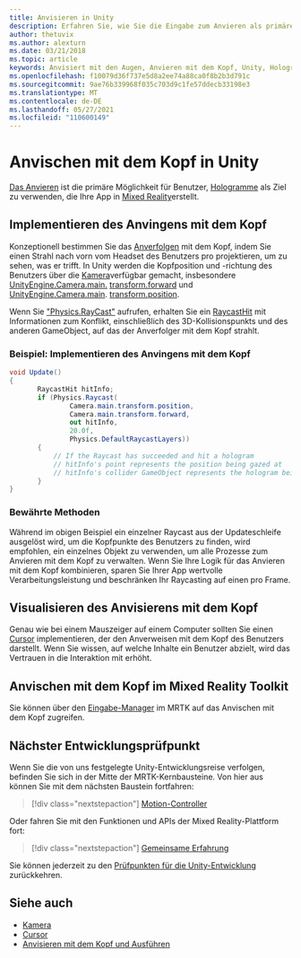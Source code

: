 ```yaml
---
title: Anvisieren in Unity
description: Erfahren Sie, wie Sie die Eingabe zum Anvieren als primäre Möglichkeit für Benutzer verwenden, die Hologramme zu verwenden, die Ihre App in Mixed Reality erstellt.
author: thetuvix
ms.author: alexturn
ms.date: 03/21/2018
ms.topic: article
keywords: Anvisiert mit den Augen, Anvieren mit dem Kopf, Unity, Hologramm, Mixed Reality, Mixed Reality-Headset, Windows Mixed Reality-Headset, Virtual Reality-Headset, MRTK, Mixed Reality Toolkit
ms.openlocfilehash: f10079d36f737e5d8a2ee74a88ca0f8b2b3d791c
ms.sourcegitcommit: 9ae76b339968f035c703d9c1fe57ddecb33198e3
ms.translationtype: MT
ms.contentlocale: de-DE
ms.lasthandoff: 05/27/2021
ms.locfileid: "110600149"
---
```

# <a name="head-gaze-in-unity"></a>Anvischen mit dem Kopf in Unity

[Das Anvieren](../../design/gaze-and-commit.md) ist die primäre Möglichkeit für Benutzer, [Hologramme](../../discover/hologram.md) als Ziel zu verwenden, die Ihre App in [Mixed Reality](../../discover/mixed-reality.md)erstellt.

## <a name="implementing-head-gaze"></a>Implementieren des Anvingens mit dem Kopf

Konzeptionell bestimmen Sie das [Anverfolgen](../../design/gaze-and-commit.md) mit dem Kopf, indem Sie einen Strahl nach vorn vom Headset des Benutzers pro projektieren, um zu sehen, was er trifft. In Unity werden die Kopfposition und -richtung des Benutzers über die [Kamera](camera-in-unity.md)verfügbar gemacht, insbesondere [UnityEngine.Camera.main.](https://docs.unity3d.com/ScriptReference/Camera-main.html) [transform.forward](https://docs.unity3d.com/ScriptReference/Transform-forward.html) und [UnityEngine.Camera.main](https://docs.unity3d.com/ScriptReference/Camera-main.html). [transform.position](https://docs.unity3d.com/ScriptReference/Transform-position.html).

Wenn Sie ["Physics.RayCast"](https://docs.unity3d.com/ScriptReference/Physics.Raycast.html) aufrufen, erhalten Sie ein [RaycastHit](https://docs.unity3d.com/ScriptReference/RaycastHit.html) mit Informationen zum Konflikt, einschließlich des 3D-Kollisionspunkts und des anderen GameObject, auf das der Anverfolger mit dem Kopf strahlt.

### <a name="example-implement-head-gaze"></a>Beispiel: Implementieren des Anvingens mit dem Kopf

```cs
void Update()
{
       RaycastHit hitInfo;
       if (Physics.Raycast(
               Camera.main.transform.position,
               Camera.main.transform.forward,
               out hitInfo,
               20.0f,
               Physics.DefaultRaycastLayers))
       {
           // If the Raycast has succeeded and hit a hologram
           // hitInfo's point represents the position being gazed at
           // hitInfo's collider GameObject represents the hologram being gazed at
       }
}
```

### <a name="best-practices"></a>Bewährte Methoden

Während im obigen Beispiel ein einzelner Raycast aus der Updateschleife ausgelöst wird, um die Kopfpunkte des Benutzers zu finden, wird empfohlen, ein einzelnes Objekt zu verwenden, um alle Prozesse zum Anvieren mit dem Kopf zu verwalten. Wenn Sie Ihre Logik für das Anvieren mit dem Kopf kombinieren, sparen Sie Ihrer App wertvolle Verarbeitungsleistung und beschränken Ihr Raycasting auf einen pro Frame.

## <a name="visualizing-head-gaze"></a>Visualisieren des Anvisierens mit dem Kopf

Genau wie bei einem Mauszeiger auf einem Computer sollten Sie einen [Cursor](../../design/cursors.md) implementieren, der den Anverweisen mit dem Kopf des Benutzers darstellt. Wenn Sie wissen, auf welche Inhalte ein Benutzer abzielt, wird das Vertrauen in die Interaktion mit erhöht.

## <a name="head-gaze-in-the-mixed-reality-toolkit"></a>Anvischen mit dem Kopf im Mixed Reality Toolkit

Sie können über den [Eingabe-Manager](/windows/mixed-reality/mrtk-unity/features/input/overview) im MRTK auf das Anvischen mit dem Kopf zugreifen.

## <a name="next-development-checkpoint"></a>Nächster Entwicklungsprüfpunkt

Wenn Sie die von uns festgelegte Unity-Entwicklungsreise verfolgen, befinden Sie sich in der Mitte der MRTK-Kernbausteine. Von hier aus können Sie mit dem nächsten Baustein fortfahren:

> [!div class="nextstepaction"]
> [Motion-Controller](motion-controllers-in-unity.md)

Oder fahren Sie mit den Funktionen und APIs der Mixed Reality-Plattform fort:

> [!div class="nextstepaction"]
> [Gemeinsame Erfahrung](shared-experiences-in-unity.md)

Sie können jederzeit zu den [Prüfpunkten für die Unity-Entwicklung](unity-development-overview.md#2-core-building-blocks) zurückkehren.

## <a name="see-also"></a>Siehe auch
* [Kamera](camera-in-unity.md)
* [Cursor](../../design/cursors.md)
* [Anvisieren mit dem Kopf und Ausführen](../../design/gaze-and-commit.md)